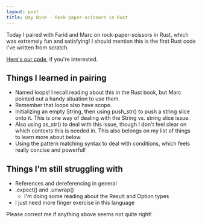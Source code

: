 ```yaml
---
layout: post
title: Day Nine - Rock-paper-scissors in Rust
---
```


Today I paired with Farid and Marc on rock-paper-scissors in Rust, which was extremely fun and satisfying! I should mention this is the first Rust code I've written from scratch. 

[Here's our code](https://github.com/esokada/rock-paper-scissors/blob/main/src/main.rs), if you're interested. 

## Things I learned in pairing

- Named loops! I recall reading about this in the Rust book, but Marc pointed out a handy situation to use them. 
- Remember that loops also have scope.
- Initializing an empty String, then using push_str() to push a string slice onto it. 
This is one way of dealing with the String vs. string slice issue. 
- Also using as_str() to deal with this issue, though I don't feel clear on which contexts this is needed in. This also belongs on my list of things to learn more about below. 
- Using the pattern matching syntax to deal with conditions, which feels really concise and powerful! 

## Things I'm still struggling with

- References and dereferencing in general
- .expect() and .unwrap()
  - I'm doing some reading about the Result and Option types
- I just need more finger exercise in this language

Please correct me if anything above seems not quite right! 